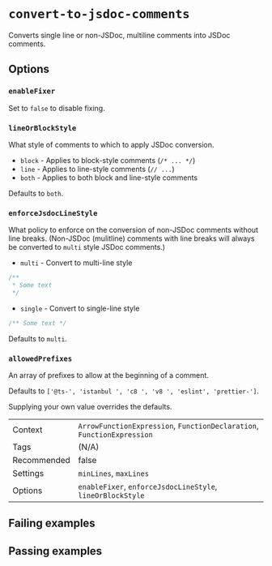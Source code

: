 # `convert-to-jsdoc-comments`

Converts single line or non-JSDoc, multiline comments into JSDoc comments.

## Options

### `enableFixer`

Set to `false` to disable fixing.

### `lineOrBlockStyle`

What style of comments to which to apply JSDoc conversion.

- `block` - Applies to block-style comments (`/* ... */`)
- `line` - Applies to line-style comments (`// ...`)
- `both` - Applies to both block and line-style comments

Defaults to `both`.

### `enforceJsdocLineStyle`

What policy to enforce on the conversion of non-JSDoc comments without
line breaks. (Non-JSDoc (mulitline) comments with line breaks will always
be converted to `multi` style JSDoc comments.)

- `multi` - Convert to multi-line style
```js
/**
 * Some text
 */
```
- `single` - Convert to single-line style
```js
/** Some text */
```

Defaults to `multi`.

### `allowedPrefixes`

An array of prefixes to allow at the beginning of a comment.

Defaults to `['@ts-', 'istanbul ', 'c8 ', 'v8 ', 'eslint', 'prettier-']`.

Supplying your own value overrides the defaults.

|||
|---|---|
|Context|`ArrowFunctionExpression`, `FunctionDeclaration`, `FunctionExpression`|
|Tags|(N/A)|
|Recommended|false|
|Settings|`minLines`, `maxLines`|
|Options|`enableFixer`, `enforceJsdocLineStyle`, `lineOrBlockStyle`|

## Failing examples

<!-- assertions-failing convertToJsdocComments -->

## Passing examples

<!-- assertions-passing convertToJsdocComments -->
